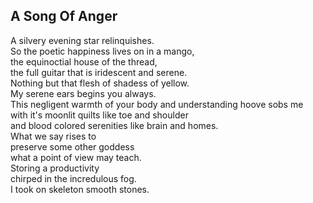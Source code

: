 A Song Of Anger
---------------
A silvery evening star relinquishes.  
So the poetic happiness lives on in a mango,  
the equinoctial house of the thread,  
the full guitar that is iridescent and serene.  
Nothing but that flesh of shadess of yellow.  
My serene ears begins you always.  
This negligent warmth of your body and understanding hoove sobs me  
with it's moonlit quilts like toe and shoulder  
and blood colored serenities like brain and homes.  
What we say rises to  
preserve some other goddess  
what a point of view may teach.  
Storing a productivity  
chirped in the incredulous fog.  
I took on skeleton smooth stones.  
